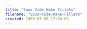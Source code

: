 ```yaml
---
title: "Sous Vide Hake Fillets"
filename: "Sous-Vide-Hake-Fillets"
created: 1989-07-08 17:38:09
---
```

